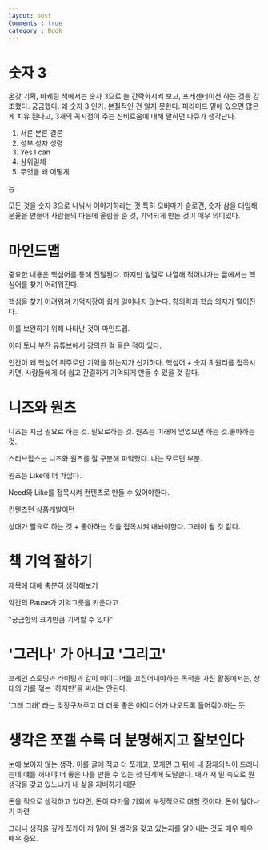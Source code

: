 ```yaml
---
layout: post
Comments : true
category : Book
---
```




# 숫자 3

온갖 기획, 마케팅 책에서는 숫자 3으로 늘 간략화시켜 보고, 프레젠테이션 하는 것을 강조했다.
궁금했다. 왜 숫자 3 인가. 본질적인 건 알지 못한다. 피라미드 밑에 있으면 많은게 치유 된다고, 3개의 꼭지점이 주는 신비로움에 대해 말하던 다큐가 생각난다.

1. 서론 본론 결론
2. 성부 성자 성령
3. Yes I can
4. 삼위일체
5. 무엇을 왜 어떻게

등 

모든 것을 숫자 3으로 나눠서 이야기하라는 것
특히 오바마가 슬로건, 숫자 삼을 대입해 운율을 만들어
사람들의 마음에 울림을 준 것, 기억되게 만든 것이 매우 의미있다.

# 마인드맵


중요한 내용은 핵심어를 통해 전달된다.
하지만 일렬로 나열해 적어나가는 글에서는 핵심어를 찾기 어려워진다.

핵심을 찾기 어려워져 기억저장이 쉽게 일어나지 않는다.
창의력과 학습 의지가 떨어진다.


이를 보완하기 위해 나타난 것이 마인드맵.

이미 토니 부잔 유튜브에서 강의한 걸 들은 적이 있다.

인간이 왜 핵심어 위주로만 기억을 하는지가 신기하다.
핵심어 + 숫자 3 원리를 접목시키면, 사람들에게 더 쉽고 간결하게 기억되게 만들 수 있을 것 같다.


# 니즈와 원츠

니즈는 지금 필요로 하는 것. 필요로하는 것.
원츠는 미래에 얻었으면 하는 것.좋아하는 것.

스티브잡스는 니즈와 원츠를 잘 구분해 파악했다.
나는 모르던 부분.

원츠는 Like에 더 가깝다.

Need와 Like를 접목시켜 컨텐츠로 만들 수 있어야한다.

컨텐츠던 상품개발이던

상대가 필요로 하는 것 + 좋아하는 것을 접목시켜 내놔야한다. 그래야 될 것 같다.

# 책 기억 잘하기

제목에 대해 충분히 생각해보기

약간의 Pause가 기억그릇을 키운다고

"궁금함의 크기만큼 기억할 수 있다"


# '그러나' 가 아니고 '그리고'

브레인 스토밍과 라이팅과 같이 아이디어를 끄집어내야하는 목적을 가진 활동에서는, 상대의 기를 꺾는 '하지만'을 써서는 안된다. 

'그래 그래' 라는 맞장구쳐주고 더 더욱 좋은 아이디어가 나오도록 들어줘야하는 듯


# 생각은 쪼갤 수록 더 분명해지고 잘보인다

눈에 보이지 않는 생각. 이를 글에 적고
더 쪼개고, 쪼개면 그 뒤에 내 잠재의식이 드러나는데
얘를 꺼내야 더 좋은 나를 만들 수 있는 첫 단계에 도달한다.
내가 저 밑 속으로 뭔 생각을 갖고 있느냐가
내 삶을 지배하기 때문

돈을 적으로 생각하고 있다면, 
돈이 다가올 기회에 부정적으로 대할 것이다.
돈이 달아나기 마련

그러니 생각을 깊게 쪼개어 저 밑에 뭔 생각을 갖고 있는지를 알아내는 것도 매우 매우 매우 중요.